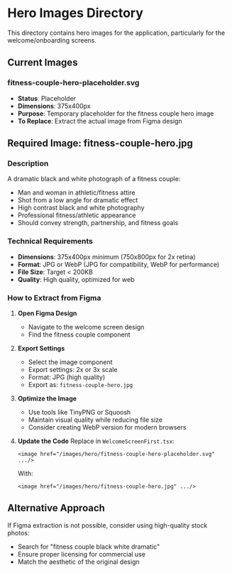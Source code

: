 # Hero Images Directory

This directory contains hero images for the application, particularly for the welcome/onboarding screens.

## Current Images

### fitness-couple-hero-placeholder.svg
- **Status**: Placeholder
- **Dimensions**: 375x400px
- **Purpose**: Temporary placeholder for the fitness couple hero image
- **To Replace**: Extract the actual image from Figma design

## Required Image: fitness-couple-hero.jpg

### Description
A dramatic black and white photograph of a fitness couple:
- Man and woman in athletic/fitness attire
- Shot from a low angle for dramatic effect
- High contrast black and white photography
- Professional fitness/athletic appearance
- Should convey strength, partnership, and fitness goals

### Technical Requirements
- **Dimensions**: 375x400px minimum (750x800px for 2x retina)
- **Format**: JPG or WebP (JPG for compatibility, WebP for performance)
- **File Size**: Target < 200KB
- **Quality**: High quality, optimized for web

### How to Extract from Figma

1. **Open Figma Design**
   - Navigate to the welcome screen design
   - Find the fitness couple component

2. **Export Settings**
   - Select the image component
   - Export settings: 2x or 3x scale
   - Format: JPG (high quality)
   - Export as: `fitness-couple-hero.jpg`

3. **Optimize the Image**
   - Use tools like TinyPNG or Squoosh
   - Maintain visual quality while reducing file size
   - Consider creating WebP version for modern browsers

4. **Update the Code**
   Replace in `WelcomeScreenFirst.tsx`:
   ```tsx
   <image href="/images/hero/fitness-couple-hero-placeholder.svg" .../>
   ```
   With:
   ```tsx
   <image href="/images/hero/fitness-couple-hero.jpg" .../>
   ```

## Alternative Approach

If Figma extraction is not possible, consider using high-quality stock photos:
- Search for "fitness couple black white dramatic"
- Ensure proper licensing for commercial use
- Match the aesthetic of the original design